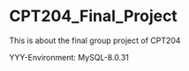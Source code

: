 # CPT204_Final_Project
This is about the final group project of CPT204

YYY-Environment: MySQL-8.0.31
